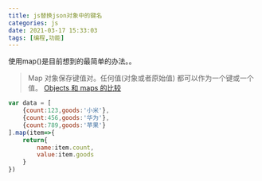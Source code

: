 ```yaml
---
title: js替换json对象中的键名
categories: js
date: 2021-03-17 15:33:03
tags: [编程,功能]
---
```

使用map()是目前想到的最简单的办法。。
> Map 对象保存键值对。任何值(对象或者原始值) 都可以作为一个键或一个值。
[Objects 和 maps 的比较](https://developer.mozilla.org/zh-CN/docs/Web/JavaScript/Reference/Global_Objects/Map#Objects_%E5%92%8C_maps_%E7%9A%84%E6%AF%94%E8%BE%83)
```javascript   
var data = [
    {count:123,goods:'小米'},
    {count:456,goods:'华为'},
    {count:789,goods:'苹果'}
].map(item=>{
    return{
        name:item.count,
        value:item.goods
    }
})
```